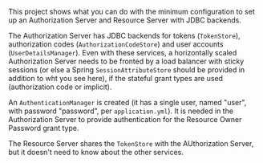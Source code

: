 This project shows what you can do with the minimum configuration to
set up an Authorization Server and Resource Server with JDBC backends. 

The Authorization Server has JDBC backends for tokens (`TokenStore`),
authorization codes (`AuthorizationCodeStore`) and user accounts
(`UserDetailsManager`). Even with these services, a horizontally
scaled Authorization Server needs to be fronted by a load balancer
with sticky sessions (or else a Spring `SessionAttributeStore` should
be provided in addition to wht you see here), if the stateful grant
types are used (authorization code or implicit).

An `AuthenticationManager` is created (it has a single user, named
"user", with password "password", per `application.yml`). It is needed
in the Authorization Server to provide authentication for the Resource
Owner Password grant type.

The Resource Server shares the `TokenStore` with the AUthorization
Server, but it doesn't need to know about the other services.
